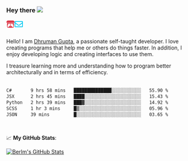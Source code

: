 ### Hey there <img src="https://media.giphy.com/media/hvRJCLFzcasrR4ia7z/giphy.gif" width="25px">

<a href="https://itch.io/profile/berlm">
  <img align="left" alt="Berlm's Itch" width="22px" src="/assets/itch-io.svg" />
</a>
<a href="mailto:ceo@berlm.me">
  <img align="left" alt="Email Berlm" width="22px" src="/assets/envelope.svg" />
</a>

<br />  
<br />  
  
Hello! I am [Dhruman Gupta](https://berlm.me/), a passionate self-taught developer. I love creating programs that help me or others do things faster. In addition, I enjoy developing logic and creating interfaces to use them.  

I treasure learning more and understanding how to program better architecturally and in terms of efficiency.  
<br />

<!--START_SECTION:waka-->
```text
C#       9 hrs 58 mins   ██████████████░░░░░░░░░░░   55.90 % 
JSX      2 hrs 45 mins   ████░░░░░░░░░░░░░░░░░░░░░   15.43 % 
Python   2 hrs 39 mins   ███▓░░░░░░░░░░░░░░░░░░░░░   14.92 % 
SCSS     1 hr 3 mins     █▒░░░░░░░░░░░░░░░░░░░░░░░   05.96 % 
JSON     39 mins         █░░░░░░░░░░░░░░░░░░░░░░░░   03.65 % 
```
<!--END_SECTION:waka-->
<br />  

📈 **My GitHub Stats**:  

[![Berlm's GitHub Stats](https://github-readme-stats.vercel.app/api?username=dhrumangupta&theme=gotham&show_icons=true&count_private=true)](https://berlm.me)
